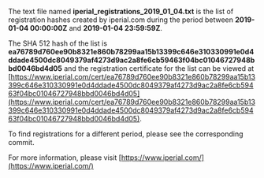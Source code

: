 The text file named **iperial_registrations_2019_01_04.txt** is the list of registration hashes created by iperial.com during the period between **2019-01-04 00:00:00Z** and **2019-01-04 23:59:59Z**.

The SHA 512 hash of the list is **ea76789d760ee90b8321e860b78299aa15b13399c646e310330991e0d4ddade4500dc8049379af4273d9ac2a8fe6cb59463f04bc01046727948bbd0046bd4d05** and the registration certificate for the list can be viewed at [https://www.iperial.com/cert/ea76789d760ee90b8321e860b78299aa15b13399c646e310330991e0d4ddade4500dc8049379af4273d9ac2a8fe6cb59463f04bc01046727948bbd0046bd4d05](https://www.iperial.com/cert/ea76789d760ee90b8321e860b78299aa15b13399c646e310330991e0d4ddade4500dc8049379af4273d9ac2a8fe6cb59463f04bc01046727948bbd0046bd4d05).

To find registrations for a different period, please see the corresponding commit.

For more information, please visit [https://www.iperial.com/](https://www.iperial.com/)
